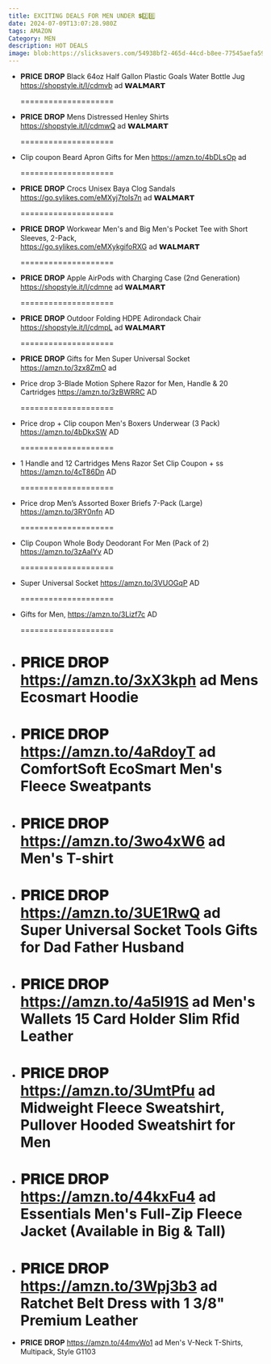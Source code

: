 ```yaml
---
title: EXCITING DEALS FOR MEN UNDER 💲2️⃣0️⃣
date: 2024-07-09T13:07:28.980Z
tags: AMAZON
Category: MEN
description: HOT DEALS
image: blob:https://slicksavers.com/54938bf2-465d-44cd-b8ee-77545aefa593
---
```

* 𝐏𝐑𝐈𝐂𝐄 𝐃𝐑𝐎𝐏
   Black 64oz Half Gallon Plastic Goals Water Bottle Jug 
  https://shopstyle.it/l/cdmvb  ad 
  𝗪𝗔𝗟𝗠𝗔𝗥𝗧

  \====================
* 𝐏𝐑𝐈𝐂𝐄 𝐃𝐑𝐎𝐏
    Mens Distressed Henley Shirts
  https://shopstyle.it/l/cdmwQ  ad 
  𝗪𝗔𝗟𝗠𝗔𝗥𝗧

  \====================
* Clip coupon
   Beard Apron Gifts for Men 
  https://amzn.to/4bDLsOp  ad 

  \====================
* 𝐏𝐑𝐈𝐂𝐄 𝐃𝐑𝐎𝐏
   Crocs Unisex Baya Clog Sandals\
  https://go.sylikes.com/eMXyj7toIs7n  ad 
  𝗪𝗔𝗟𝗠𝗔𝗥𝗧

  \====================
* 𝐏𝐑𝐈𝐂𝐄 𝐃𝐑𝐎𝐏
   Workwear Men's and Big Men's Pocket Tee with Short Sleeves, 2-Pack,\
  https://go.sylikes.com/eMXykgifoRXG   ad 
  𝗪𝗔𝗟𝗠𝗔𝗥𝗧

  \====================
* 𝐏𝐑𝐈𝐂𝐄 𝐃𝐑𝐎𝐏
   Apple AirPods with Charging Case (2nd Generation)\
  https://shopstyle.it/l/cdmne ad 
  𝗪𝗔𝗟𝗠𝗔𝗥𝗧

  \====================
* 𝐏𝐑𝐈𝐂𝐄 𝐃𝐑𝐎𝐏
   Outdoor Folding HDPE Adirondack Chair\
  https://shopstyle.it/l/cdmpL  ad 
  𝗪𝗔𝗟𝗠𝗔𝗥𝗧

  \====================
* 𝐏𝐑𝐈𝐂𝐄 𝐃𝐑𝐎𝐏
   Gifts for Men Super Universal Socket\
  https://amzn.to/3zx8ZmO   ad
* Price drop
  3-Blade Motion Sphere Razor for Men, Handle & 20 Cartridges
  https://amzn.to/3zBWRRC
  AD

  \====================
* Price drop + Clip coupon
  Men's Boxers Underwear (3 Pack)
  https://amzn.to/4bDkxSW
  AD

  \====================
* 1 Handle and 12 Cartridges Mens Razor Set 
  Clip Coupon  + ss
  https://amzn.to/4cT86Dn
  AD

  \====================
* Price drop
  Men’s Assorted Boxer Briefs 7-Pack (Large)
  https://amzn.to/3RY0nfn
  AD

  \====================
* Clip Coupon
  Whole Body Deodorant For Men (Pack of 2) 
  https://amzn.to/3zAaIYv
  AD

  \====================
* Super Universal Socket
  https://amzn.to/3VUOGqP
  AD

  \====================
* Gifts for Men,
  https://amzn.to/3Lizf7c
  AD

  \====================
* 𝐏𝐑𝐈𝐂𝐄 𝐃𝐑𝐎𝐏
  https://amzn.to/3xX3kph    ad
  Mens Ecosmart Hoodie
  ====================
* 𝐏𝐑𝐈𝐂𝐄 𝐃𝐑𝐎𝐏
  https://amzn.to/4aRdoyT   ad
  ComfortSoft EcoSmart Men's Fleece Sweatpants
  ====================
* 𝐏𝐑𝐈𝐂𝐄 𝐃𝐑𝐎𝐏
  https://amzn.to/3wo4xW6   ad
  Men's T-shirt
  ====================
* 𝐏𝐑𝐈𝐂𝐄 𝐃𝐑𝐎𝐏
  https://amzn.to/3UE1RwQ   ad
  Super Universal Socket Tools Gifts for Dad Father Husband
  ====================
* 𝐏𝐑𝐈𝐂𝐄 𝐃𝐑𝐎𝐏
  https://amzn.to/4a5I91S    ad
  Men's Wallets 15 Card Holder Slim Rfid Leather
  ====================
* 𝐏𝐑𝐈𝐂𝐄 𝐃𝐑𝐎𝐏
  https://amzn.to/3UmtPfu   ad
  Midweight Fleece Sweatshirt, Pullover Hooded Sweatshirt for Men
  ====================
* 𝐏𝐑𝐈𝐂𝐄 𝐃𝐑𝐎𝐏
  https://amzn.to/44kxFu4    ad
  Essentials Men's Full-Zip Fleece Jacket (Available in Big & Tall)
  ====================
* 𝐏𝐑𝐈𝐂𝐄 𝐃𝐑𝐎𝐏
  https://amzn.to/3Wpj3b3   ad
  Ratchet Belt Dress with 1 3/8" Premium Leather
  ====================
* 𝐏𝐑𝐈𝐂𝐄 𝐃𝐑𝐎𝐏
  https://amzn.to/44mvWo1   ad
  Men's V-Neck T-Shirts, Multipack, Style G1103